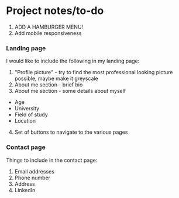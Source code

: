 # Project notes/to-do

1. ADD A HAMBURGER MENU!
2. Add mobile responsiveness

### Landing page

I would like to include the following in my landing page:

1. "Profile picture" - try to find the most professional
   looking picture possible, maybe make it greyscale
2. About me section - brief bio
3. About me section - some details about myself

- Age
- University
- Field of study
- Location

4. Set of buttons to navigate to the various pages

### Contact page

Things to include in the contact page:

1. Email addresses
2. Phone number
3. Address
4. LinkedIn
